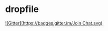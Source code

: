 # dropfile
[![Gitter](https://badges.gitter.im/Join Chat.svg)](https://gitter.im/MrSwitch/dropfile?utm_source=badge&utm_medium=badge&utm_campaign=pr-badge&utm_content=badge)